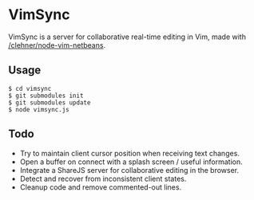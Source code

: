 VimSync
=======

VimSync is a server for collaborative real-time editing in Vim, made with
[/clehner/node-vim-netbeans](node-vim-netbeans).

Usage
-----

	$ cd vimsync
    $ git submodules init
    $ git submodules update
	$ node vimsync.js

Todo
----

- Try to maintain client cursor position when receiving text changes.
- Open a buffer on connect with a splash screen / useful information.
- Integrate a ShareJS server for collaborative editing in the browser.
- Detect and recover from inconsistent client states.
- Cleanup code and remove commented-out lines.
